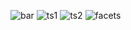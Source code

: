 ![bar](https://user-images.githubusercontent.com/38505196/108241022-66568780-7119-11eb-8a10-1cfa08d4bc08.png)
![ts1](https://user-images.githubusercontent.com/38505196/108241036-69517800-7119-11eb-8551-8da094e6e7bd.png)
![ts2](https://user-images.githubusercontent.com/38505196/108241048-6b1b3b80-7119-11eb-89fd-57cd45eb0b87.png)
![facets](https://user-images.githubusercontent.com/38505196/108241055-6ce4ff00-7119-11eb-8474-761db10a3093.png)
